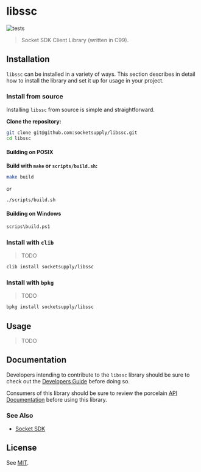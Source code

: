 libssc
======

![tests](https://github.com/socketsupply/libssc/actions/workflows/tests.yml/badge.svg)

> Socket SDK Client Library (written in C99).

## Installation

`libssc` can be installed in a variety of ways. This section describes
in detail how to install the library and set it up for usage in your
project.

### Install from source

Installing `libssc` from source is simple and straightforward.

**Clone the repository:**

```sh
git clone git@github.com:socketsupply/libssc.git
cd libssc
```

#### Building on POSIX

**Build with `make` or `scripts/build.sh`:**

```sh
make build
```

_or_

```sh
./scripts/build.sh
```

#### Building on Windows

```sh
scrips\build.ps1
```

### Install with `clib`

> TODO

```sh
clib install socketsupply/libssc
```

### Install with `bpkg`

> TODO

```sh
bpkg install socketsupply/libssc
```

## Usage

> TODO

## Documentation

Developers intending to contribute to the `libssc` library should be
sure to check out the [Developers Guide](docs/developers.md) before
doing so.

Consumers of this library should be sure to review the porcelain [API
Documentation](docs/api.md) before using this library.

### See Also

- [Socket SDK](https://github.com/socketsupply/socket-sdk)

## License

See [MIT](LICENSE).
